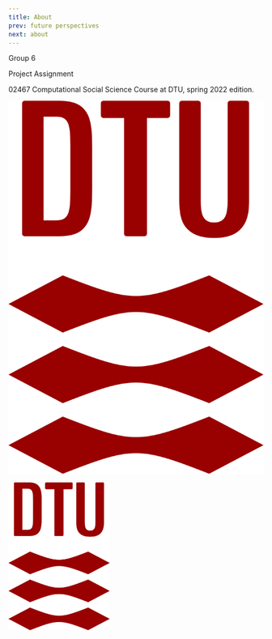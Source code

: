 ```yaml
---
title: About
prev: future perspectives
next: about
---
```




Group 6

Project Assignment

02467 Computational Social Science Course at DTU, spring 2022 edition.

![](/images/dtu-logo.png)



<img src="/images/dtu-logo.png" width="200" />
